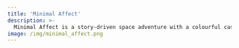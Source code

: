 ```yaml
---
title: 'Minimal Affect'
description: >-
  Minimal Affect is a story-driven space adventure with a colourful cast of characters on a quest to save the galaxy once again and get into a LOT of space alien combat.
image: /img/minimal_affect.png
---
```

